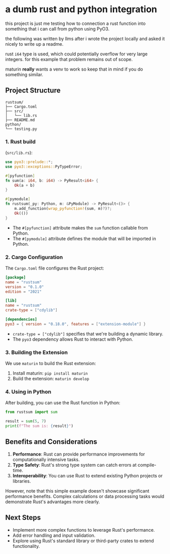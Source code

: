 # a dumb rust and python integration

this project is just me testing how to connection a rust function into something that i can call from python using PyO3. 

the following was written by llms after i wrote the project locally and asked it nicely to write up a readme.

rust `i64` type is used, which could potentially overflow for very large integers. for this example that problem remains out of scope. 

maturin **really** wants a venv to work so keep that in mind if you do something similar.

## Project Structure

```
rustsum/
├── Cargo.toml
├── src/
│   └── lib.rs
├── README.md
python/
└── testing.py
```


### 1. Rust build

(`src/lib.rs`):

```rust
use pyo3::prelude::*;
use pyo3::exceptions::PyTypeError;

#[pyfunction]
fn sum(a: i64, b: i64) -> PyResult<i64> {
    Ok(a + b)
}

#[pymodule]
fn rustsum(_py: Python, m: &PyModule) -> PyResult<()> {
    m.add_function(wrap_pyfunction!(sum, m)?)?;
    Ok(())
}
```

- The `#[pyfunction]` attribute makes the `sum` function callable from Python.
- The `#[pymodule]` attribute defines the module that will be imported in Python.

### 2. Cargo Configuration

The `Cargo.toml` file configures the Rust project:

```toml
[package]
name = "rustsum"
version = "0.1.0"
edition = "2021"

[lib]
name = "rustsum"
crate-type = ["cdylib"]

[dependencies]
pyo3 = { version = "0.18.0", features = ["extension-module"] }
```

- `crate-type = ["cdylib"]` specifies that we're building a dynamic library.
- The `pyo3` dependency allows Rust to interact with Python.

### 3. Building the Extension

We use `maturin` to build the Rust extension:

1. Install maturin: `pip install maturin`
2. Build the extension: `maturin develop`

### 4. Using in Python

After building, you can use the Rust function in Python:

```python
from rustsum import sum

result = sum(5, 7)
print(f"The sum is: {result}")
```

## Benefits and Considerations

1. **Performance**: Rust can provide performance improvements for computationally intensive tasks.
2. **Type Safety**: Rust's strong type system can catch errors at compile-time.
3. **Interoperability**: You can use Rust to extend existing Python projects or libraries.

However, note that this simple example doesn't showcase significant performance benefits. Complex calculations or data processing tasks would demonstrate Rust's advantages more clearly.

## Next Steps

- Implement more complex functions to leverage Rust's performance.
- Add error handling and input validation.
- Explore using Rust's standard library or third-party crates to extend functionality.
